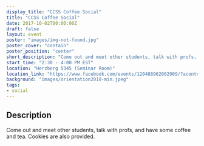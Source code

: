 ```yaml
---
display_title: "CCSS Coffee Social"
title: "CCSS Coffee Social"
date: 2017-10-02T00:00:00Z
draft: false
layout: event
poster: "images/img-not-found.jpg"
poster_cover: "contain"
poster_position: "center"
short_description: "Come out and meet other students, talk with profs, and have some coffee and tea. Cookies are also provided."
start_time: "2:30 - 4:00 PM EST"
location: "Herzberg 5345 (Seminar Room)"
location_link: "https://www.facebook.com/events/120488962002909/?acontext=%7B%22event_action_history%22%3A[%7B%22surface%22%3A%22page%22%7D]%7D"
background: "images/orientation2018-min.jpeg"
tags:
- social
---
```


## Description

Come out and meet other students, talk with profs, and have some coffee and tea. Cookies are also provided.